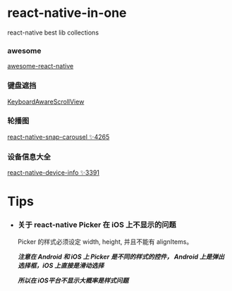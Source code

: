 # react-native-in-one
react-native best lib collections

### awesome 

[awesome-react-native](https://github.com/jondot/awesome-react-native)

### 键盘遮挡

[KeyboardAwareScrollView](https://github.com/APSL/react-native-keyboard-aware-scroll-view)

### 轮播图

[react-native-snap-carousel ✨4265](https://github.com/archriss/react-native-snap-carousel)

### 设备信息大全

[react-native-device-info ✨3391](https://github.com/rebeccahughes/react-native-device-info)



# Tips

* ### 关于 react-native Picker 在 iOS 上不显示的问题

  Picker 的样式必须设定 width, height, 并且不能有 alignItems。

  ***注意在 Android 和 iOS 上 Picker 是不同的样式的控件， Android 上是弹出选择框，iOS 上直接是滑动选择***

  ***所以在 iOS平台不显示大概率是样式问题***
